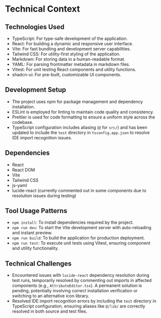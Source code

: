 # Technical Context

## Technologies Used

- TypeScript: For type-safe development of the application.
- React: For building a dynamic and responsive user interface.
- Vite: For fast bundling and development server capabilities.
- Tailwind CSS: For utility-first styling of the application.
- Markdown: For storing data in a human-readable format.
- YAML: For parsing frontmatter metadata in markdown files.
- Vitest: For unit testing React components and utility functions.
- shadcn-ui: For pre-built, customizable UI components.

## Development Setup

- The project uses npm for package management and dependency installation.
- ESLint is employed for linting to maintain code quality and consistency.
- Prettier is used for code formatting to ensure a uniform style across the codebase.
- TypeScript configuration includes aliasing (`@` for `src/`) and has been updated to include the `test` directory in `tsconfig.app.json` to resolve IDE import recognition issues.

## Dependencies

- React
- React DOM
- Vite
- Tailwind CSS
- js-yaml
- lucide-react (currently commented out in some components due to resolution issues during testing)

## Tool Usage Patterns

- `npm install`: To install dependencies required by the project.
- `npm run dev`: To start the Vite development server with auto-reloading and instant preview.
- `npm run build`: To build the application for production deployment.
- `npm run test`: To execute unit tests using Vitest, ensuring component and utility functionality.

## Technical Challenges

- Encountered issues with `lucide-react` dependency resolution during test runs, temporarily resolved by commenting out imports in affected components (e.g., `AttributeEditor.tsx`). A permanent solution is pending, potentially involving correct installation verification or switching to an alternative icon library.
- Resolved IDE import recognition errors by including the `test` directory in TypeScript configuration, ensuring aliases like `@/lib/` are correctly resolved in both source and test files.
